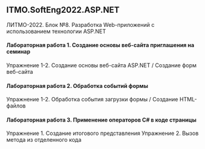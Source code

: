 ## ITMO.SoftEng2022.ASP.NET
ЛИТМО-2022. Блок №8. Разработка Web-приложений с использованием технологии ASP.NET

#### Лабораторная работа 1. Создание основы веб-сайта приглашения на семинар
Упражнение 1-2. Создание основы веб-сайта ASP.NET / Создание форм веб-сайта
#### Лабораторная работа 2. Обработка событий формы
Упражнение 1-2. Обработка события загрузки формы / Создание HTML-файлов
#### Лабораторная работа 3. Применение операторов C# в коде страницы
Упражнение 1. Создание итогового представления
Упражнение 2. Вызов метода из отделенного кода

